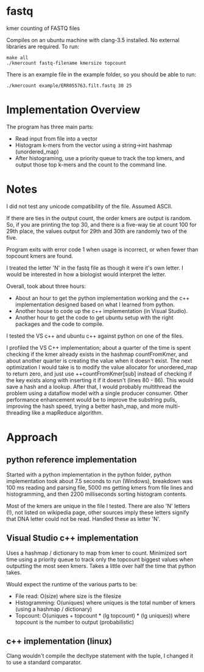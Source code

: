 # fastq
kmer counting of FASTQ files

Compiles on an ubuntu machine with clang-3.5 installed.  No external libraries are required.  To run:
```
make all
./kmercount fastq-filename kmersize topcount
```

There is an example file in the example folder, so you should be able to run:
```
./kmercount example/ERR055763.filt.fastq 30 25
```

# Implementation Overview

The program has three main parts:
* Read input from file into a vector
* Histogram k-mers from the vector using a string->int hashmap (unordered_map)
* After histograming, use a priority queue to track the top kmers, and output those top k-mers and the count to the command line.

# Notes

I did not test any unicode compatibility of the file.  Assumed ASCII.

If there are ties in the output count, the order kmers are output is random.  So, if you are printing the top 30, and there is a five-way tie at count 100 for 29th place, the values output for 29th and 30th are randomly two of the five.

Program exits with error code 1 when usage is incorrect, or when fewer than topcount kmers are found.

I treated the letter 'N' in the fastq file as though it were it's own letter.  I would be interested in how a biologist would  interpret the letter.

Overall, took about three hours:
* About an hour to get the python implementation working and the c++ implementation designed based on what I learned from python.
* Another house to code up the c++ implementation (in Visual Studio).
* Another hour to get the code to get ubuntu setup with the right packages and the code to compile.

I tested the VS c++ and ubuntu c++ against python on one of the files.

I profiled the VS C++ implementation; about a quarter of the
time is spent checking if the kmer already exists in the hashmap
countFromKmer, and about another quarter is creating the value when it doesn't exist.  The next optimization I
would take is to modify the value allocator for unordered_map to
return zero, and just use ++countFromKmer[sub] instead of checking if
the key exists along with inserting it if it doesn't (lines 80 - 86).  This would save a hash
and a lookup.  After that, I would probably multithread the problem
using a dataflow model with a single producer consumer.  Other
performance enhancement would be to improve the substring pulls, improving the hash speed, trying a better hash_map, and more multi-threading like a mapReduce algorithm.

# Approach 

## python reference implementation

Started with a python implementation in the python folder, python
implementation took about 7.5 seconds to run (Windows), breakdown was
100 ms reading and parsing file, 5000 ms getting kmers from file lines
and histogramming, and then 2200 milliseconds sorting histogram
contents.

Most of the kmers are unique in the file I tested.  There are also 'N' letters (!), not listed on wikipedia page, other sources imply these letters signify that DNA letter could not be read.  Handled these as letter 'N'.

## Visual Studio c++ implementation

Uses a hashmap / dictionary to map from kmer to count.  Minimized sort
time using a priority queue to track only the topcount biggest values
when outputting the most seen kmers.  Takes a little over half the time that python takes.

Would expect the runtime of the various parts to be:

* File read: O(size) where size is the filesize
* Histogramming: O(uniques) where uniques is the total number of kmers (using a hashmap / dictionary)
* Topcount: O(uniques + topcount * (lg topcount) * (lg uniques)) where topcount is the number to output (probabilistic)

## c++ implementation (linux)

Clang wouldn't compile the decltype statement with the tuple, I
changed it to use a standard comparator.
